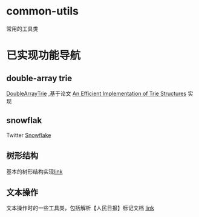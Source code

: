 # common-utils
常用的工具类

# 已实现功能导航

## double-array trie
[DoubleArrayTrie](https://github.com/wuda0112/common-utils/blob/master/src/main/java/com/wuda/tree/DoubleArrayTrie.java) ,基于论文
[An Efficient Implementation of Trie Structures](http://citeseerx.ist.psu.edu/viewdoc/download?doi=10.1.1.14.8665&rep=rep1&type=pdf) 实现

## snowflak
Twitter [Snowflake](https://github.com/wuda0112/common-utils/blob/master/src/main/java/com/wuda/keygen/KeyGeneratorSnowflake.java)

## 树形结构
基本的树形结构实现[link](https://github.com/wuda0112/common-utils/tree/master/src/main/java/com/wuda/tree)

## 文本操作
文本操作时的一些工具类，包括解析【人民日报】标记文档 [link](https://github.com/wuda0112/common-utils/tree/master/src/main/java/com/wuda/text)
